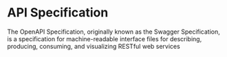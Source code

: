 # API Specification
The OpenAPI Specification, originally known as the Swagger Specification, is a specification for machine-readable interface files for describing, producing, consuming, and visualizing RESTful web services
